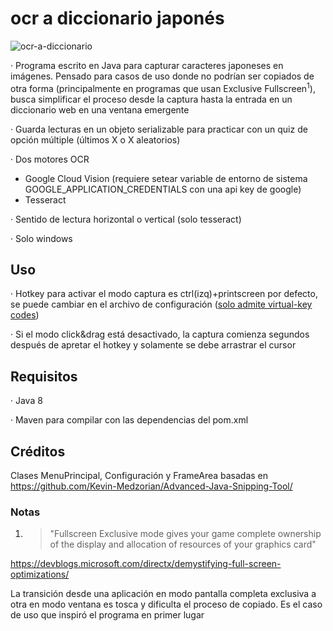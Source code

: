 # ocr a diccionario japonés
 ![ocr-a-diccionario](https://github.com/facundolucasjimenez/ocr-a-diccionario-japones/assets/103152905/96d00bae-dfae-4733-950e-dc8dfec2a69a)

· Programa escrito en Java para capturar caracteres japoneses en imágenes. Pensado para casos de uso donde no podrían ser copiados de otra forma (principalmente en programas que usan Exclusive Fullscreen<sup>1</sup>), busca simplificar el proceso desde la captura hasta la entrada en un diccionario web en una ventana emergente

· Guarda lecturas en un objeto serializable para practicar con un quiz de opción múltiple (últimos X o X aleatorios)

· Dos motores OCR
 - Google Cloud Vision (requiere setear variable de entorno de sistema GOOGLE_APPLICATION_CREDENTIALS con una api key de google)
 - Tesseract

· Sentido de lectura horizontal o vertical (solo tesseract)

· Solo windows

## Uso

· Hotkey para activar el modo captura es ctrl(izq)+printscreen por defecto, se puede cambiar en el archivo de configuración ([solo admite virtual-key codes](https://pages.github.com/))

· Si el modo click&drag está desactivado, la captura comienza segundos después de apretar el hotkey y solamente se debe arrastrar el cursor

## Requisitos

· Java 8

· Maven para compilar con las dependencias del pom.xml

## Créditos
Clases MenuPrincipal, Configuración y FrameArea basadas en https://github.com/Kevin-Medzorian/Advanced-Java-Snipping-Tool/

### Notas

1. > "Fullscreen Exclusive mode gives your game complete ownership of the display and allocation of resources of your graphics card"

https://devblogs.microsoft.com/directx/demystifying-full-screen-optimizations/

La transición desde una aplicación en modo pantalla completa exclusiva a otra en modo ventana es tosca y dificulta el proceso de copiado. Es el caso de uso que inspiró el programa en primer lugar
